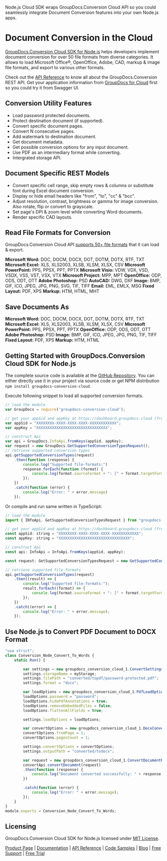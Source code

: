 Node.js Cloud SDK wraps GroupDocs.Conversion Cloud API so you could seamlessly integrate Document Conversion features into your own Node.js apps.

# Document Conversion in the Cloud

[GroupDocs.Conversion Cloud SDK for Node.js](https://products.groupdocs.cloud/conversion/nodejs) helps developers implement document conversion for over 50 file formats from diverse categories. It allows to load Microsoft Office®, OpenOffice, Adobe, CAD, markup & image file formats, and export to various other formats. 

Check out the [API Reference](https://apireference.groupdocs.cloud/conversion/) to know all about the GroupDocs.Conversion REST API. Get your application information from [GroupDocs for Cloud](https://dashboard.groupdocs.cloud/#/apps) first so you could try it from Swagger UI.

## Conversion Utility Features

- Load password protected documents.
- Protect destination document (if supported).
- Convert specific document pages.
- Convert N consecutive pages.
- Add watermark to destination document.
- Get document metadata.
- Get possible conversion options for any input document.
- Use PDF as an intermediary format while converting.
- Intergrated storage API.

## Document Specific REST Models
- Convert specific cell range, skip empty rows & columns or substitute font during Excel document conversion.
- Display or hide email headers like "from", "to", "cc" & "bcc".
- Adjust resolution, contrast, brightness or gamma for image conversion. Also rotate, flip or convert to grayscale.
- Set page's DPI & zoom level while converting Word documents.
- Render specific CAD layouts.

## Read File Formats for Conversion

GroupDocs.Conversion Cloud API [supports 50+ file formats](https://wiki.groupdocs.cloud/conversioncloud/getting-started/supported-document-formats/) that it can load & export.

**Microsoft Word:** DOC, DOCM, DOCX, DOT, DOTM, DOTX, RTF, TXT
**Microsoft Excel:** XLS, XLS2003, XLSB, XLSM, XLSX, CSV
**Microsoft PowerPoint:** PPS, PPSX, PPT, PPTX
**Microsoft Visio:** VDW, VDX, VSD, VSDX, VSS, VST, VSX, VTX
**Microsoft Project:** MPP, MPT
**OpenOffice:** ODP, ODS, ODT, OTT
**Adobe Photoshop:** PSD
**AutoCAD:** DWG, DXF
**Image:** BMP, GIF, ICO, JPEG, JPG, PNG, SVG, TIF, TIFF
**Email:** EML, EMLX, MSG
**Fixed Layout:** PDF, XPS
**Markup:** HTM, HTML, MHT

## Save Documents As

**Microsoft Word:** DOC, DOCM, DOCX, DOT, DOTM, DOTX, RTF, TXT
**Microsoft Excel:** XLS, XLS2003, XLSB, XLSM, XLSX, CSV
**Microsoft PowerPoint:** PPS, PPSX, PPT, PPTX
**OpenOffice:** ODP, ODS, ODT, OTT
**Adobe Photoshop:** PSD
**Image:** BMP, GIF, ICO, JPEG, JPG, PNG, TIF, TIFF
**Fixed Layout:** PDF, XPS
**Markup:** HTM, HTML

## Getting Started with GroupDocs.Conversion Cloud SDK for Node.js

The complete source code is available at the [GitHub Repository](https://github.com/groupdocs-conversion-cloud/groupdocs-conversion-cloud-node). You can either directly use it in your project via source code or get NPM distribution `npm install groupdocs-conversion-cloud`.


Execute following snippet to load all supported conversion formats.

```js
// load the module
var GroupDocs = require('groupdocs-conversion-cloud');

// get your appSid and appKey at https://dashboard.groupdocs.cloud (free registration is required).
var appSid = "XXXXXXXX-XXXX-XXXX-XXXX-XXXXXXXXXXXX";
var appKey = "XXXXXXXXXXXXXXXXXXXXXXXXXXXXXXXX";

// construct Api
var api = GroupDocs.InfoApi.fromKeys(appSid, appKey);
var request = new GroupDocs.GetSupportedConversionTypesRequest();
// retrieve supported conversion types
api.getSupportedConversionTypes(request)
    .then(function (response) {
        console.log("Supported file-formats:")
        response.forEach(function (format) {
            console.log(format.sourceFormat + ": [" + format.targetFormats.join(", ") + "]");
        });
    })
    .catch(function (error) {
        console.log("Error: " + error.message)
    });
```

Or compile and run same written in TypeScript:

```js
// load the module
import { INfoApi, GetSupportedConversionTypesRequest } from "groupdocs-conversion-cloud";

// get your appSid and appKey at https://dashboard.groupdocs.cloud (free registration is required).
const appSid: string = "XXXXXXXX-XXXX-XXXX-XXXX-XXXXXXXXXXXX";
const appKey: string = "XXXXXXXXXXXXXXXXXXXXXXXXXXXXXXXX";

// construct Api
const api: InfoApi = InfoApi.fromKeys(appSid, appKey);

const request: GetSupportedConversionTypesRequest = new GetSupportedConversionTypesRequest();

// retrieve supported file-formats
api.getSupportedConversionTypes(request)
    .then((result) => {
        console.log("Supported file-formats:");
        result.forEach((format) => {
            console.log(format.sourceFormat + ": [" + format.targetFormats.join(", ") + "]");
        });
    })
    .catch((error) => {
        console.log("Error: " + error.message);
    });
```

## Use Node.js to Convert PDF Document to DOCX Format

```js
"use strict";
class Conversion_Node_Convert_To_Words {
    static Run() {

        var settings = new groupdocs_conversion_cloud_1.ConvertSettings();
        settings.storageName = myStorage;
        settings.filePath = "converted/topdf/password-protected.pdf";
        settings.format = "docx";

        var loadOptions = new groupdocs_conversion_cloud_1.PdfLoadOptions();
        loadOptions.password = "password";
        loadOptions.hidePdfAnnotations = true;
        loadOptions.removeEmbeddedFiles = false;
        loadOptions.flattenAllFields = true;

        settings.loadOptions = loadOptions;

        var convertOptions = new groupdocs_conversion_cloud_1.DocxConvertOptions();
        convertOptions.fromPage = 1;
        convertOptions.pagesCount = 1;

        settings.convertOptions = convertOptions;
        settings.outputPath = "converted/todocx";

        var request = new groupdocs_conversion_cloud_1.ConvertDocumentRequest(settings);
        convertApi.convertDocument(request)
        .then(function (response) {
            console.log("Document converted successfully: " + response[0].url);
        })

        .catch(function (error) {
            console.log("Error: " + error.message);
        });
    }
}
module.exports = Conversion_Node_Convert_To_Words;
```

## Licensing

GroupDocs.Conversion Cloud SDK for Node.js licensed under [MIT License](https://github.com/groupdocs-conversion-cloud/groupdocs-conversion-cloud-node/blob/HEAD/LICENSE).

[Product Page](https://products.groupdocs.cloud/conversion/nodejs) | [Documentation](https://wiki.groupdocs.cloud/conversioncloud/) | [API Reference](https://apireference.groupdocs.cloud/conversion/) | [Code Samples](https://github.com/groupdocs-conversion-cloud/groupdocs-conversion-cloud-node) | [Blog](https://blog.groupdocs.cloud/category/conversion/) | [Free Support](https://blog.groupdocs.cloud/category/conversion/) | [Free Trial](https://dashboard.groupdocs.cloud/#/apps)
